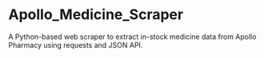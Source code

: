 # Apollo_Medicine_Scraper
A Python-based web scraper to extract in-stock medicine data from Apollo Pharmacy using requests and JSON API.
